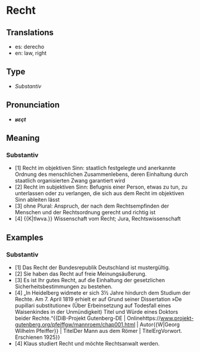 # Recht
## Translations
- es: derecho
- en: law, right
## Type
- _Substantiv_
## Pronunciation
- **_ʁɛçt_**
## Meaning
### Substantiv
- [1] Recht im objektiven Sinn: staatlich festgelegte und anerkannte Ordnung des menschlichen Zusammenlebens, deren Einhaltung durch staatlich organisierten Zwang garantiert wird
- [2] Recht im subjektiven Sinn: Befugnis einer Person, etwas zu tun, zu unterlassen oder zu verlangen, die sich aus dem Recht im objektiven Sinn ableiten lässt
- [3] ohne Plural: Anspruch, der nach dem Rechtsempfinden der Menschen und der Rechtsordnung gerecht und richtig ist
- [4] {{K|tlwva.}} Wissenschaft vom Recht; Jura, Rechtswissenschaft
## Examples
### Substantiv
- [1] Das Recht der Bundesrepublik Deutschland ist mustergültig.
- [2] Sie haben das Recht auf freie Meinungsäußerung.
- [3] Es ist Ihr gutes Recht, auf die Einhaltung der gesetzlichen Sicherheitsbestimmungen zu bestehen.
- [4] „In Heidelberg widmete er sich 3½ Jahre hindurch dem Studium der Rechte. Am 7. April 1819 erhielt er auf Grund seiner Dissertation »De pupillari substitutione« (Über Erbeinsetzung auf Todesfall eines Waisenkindes in der Unmündigkeit) Titel und Würde eines Doktors beider Rechte.“<ref>{{DiB-Projekt Gutenberg-DE | Onlinehttps://www.projekt-gutenberg.org/pfeiffgw/mannroem/chap001.html | Autor{{W|Georg Wilhelm Pfeiffer}} | TitelDer Mann aus dem Römer | TitelErgVorwort. Erschienen 1925}}</ref>
- [4] Klaus studiert Recht und möchte Rechtsanwalt werden.

